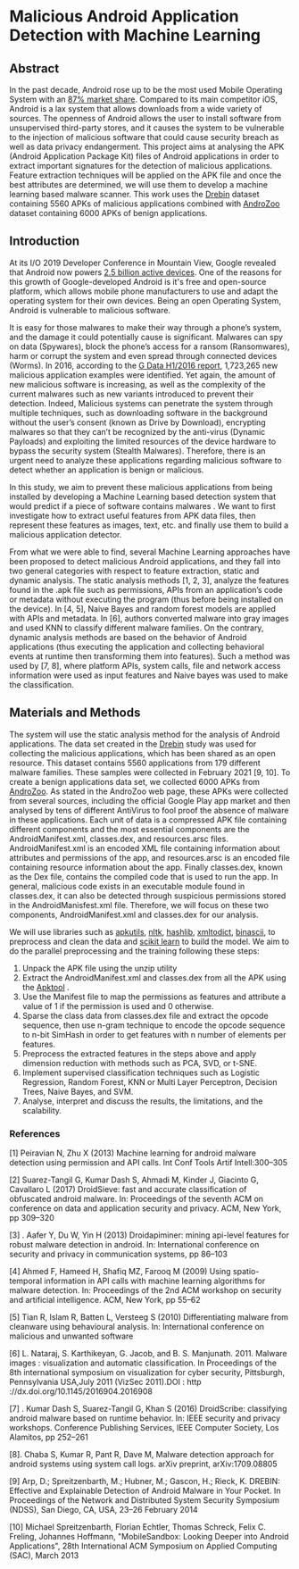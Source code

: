# Malicious Android Application Detection with Machine Learning

## Abstract
In the past decade, Android rose up to be the most used Mobile Operating System with an [87% market share](https://www.idc.com/promo/smartphone-market-share/os#:~:text=Android%3A%20Android's%20smartphone%20share%20will,response%20despite%20the%20pandemic%20hurdles). Compared to its main competitor iOS, Android is a lax system that allows downloads from a wide variety of sources. The openness of Android allows the user to install software from unsupervised third-party stores, and it causes the system to be vulnerable to the injection of malicious software that could cause security breach as well as data privacy endangerment. This project aims at analysing the APK (Android Application Package Kit) files of Android applications in order to extract important signatures for the detection of malicious applications. Feature extraction techniques will be applied on the APK file and once the best attributes are determined, we will use them to develop a machine learning based malware scanner. This work uses the [Drebin](https://www.sec.cs.tu-bs.de/~danarp/drebin/) dataset containing 5560 APKs of malicious applications combined with [AndroZoo](https://androzoo.uni.lu/) dataset containing 6000 APKs of benign applications.

## Introduction
At its I/O 2019 Developer Conference in Mountain View, Google revealed that Android now powers [2.5 billion active devices](https://venturebeat.com/2019/05/07/android-passes-2-5-billion-monthly-active-devices/). One of the reasons for this growth of Google-developed Android is it's free and open-source platform, which allows mobile phone manufacturers to use and adapt the operating system for their own devices. Being an open Operating System, Android is vulnerable to malicious software.
 
It is easy for those malwares to make their way through a phone’s system, and the damage it could potentially cause is significant. Malwares can spy on data (Spywares), block the phone’s access for a ransom (Ransomwares), harm or corrupt the system and even spread through connected devices (Worms).  In 2016, according to the [G Data H1/2016 report](https://file.gdatasoftware.com/web/en/documents/whitepaper/G_DATA_Mobile_Malware_Report_H1_2016_EN.pdf), 1,723,265 new malicious application examples were identified. Yet again, the amount of new malicious software is increasing, as well as the complexity of the current malwares such as new variants introduced to prevent their detection. Indeed, Malicious systems can penetrate the system through multiple techniques, such as downloading software in the background without the user’s consent (known as Drive by Download), encrypting malwares so that they can’t be recognized by the anti-virus (Dynamic Payloads) and exploiting the limited resources of the device hardware to bypass the security system (Stealth Malwares). Therefore, there is an urgent need to analyze these applications regarding malicious software to detect whether an application is benign or malicious.
 
In this study, we aim to prevent these malicious applications from being installed by developing a Machine Learning based detection system  that would  predict if a piece of software contains malwares . We want to first investigate how to extract useful features from APK data files, then represent these features as images, text, etc. and finally use them to build a malicious application detector.
 
From what we were able to find, several Machine Learning approaches have been proposed to detect malicious Android applications, and they fall into two general categories with respect to feature extraction, static and dynamic analysis.
The static analysis methods [1, 2, 3], analyze the features found in the .apk file such as permissions, APIs from an application’s code or metadata without executing the program (thus before being installed on the device). In [4, 5], Naive Bayes and random forest models are applied with APIs and metadata.  In [6], authors converted malware into gray images and used KNN to classify different malware families. 
On the contrary, dynamic analysis methods are based on the behavior of Android applications (thus executing the application and collecting behavioral events at runtime then transforming them into features). Such a method was used by [7, 8], where platform APIs, system calls, file and network access information were used as input features and Naive bayes was used to make the classification.

## Materials and Methods

The system will use the static analysis method for the analysis of Android applications. 
The data set created in the [Drebin](https://www.sec.cs.tu-bs.de/~danarp/drebin/) study was used for collecting the malicious applications, which has been shared as an open resource. This dataset contains 5560 applications from 179 different malware families. These samples were collected in February 2021 [9, 10]. To create a benign applications data set, we collected 6000 APKs from [AndroZoo](http://doi.acm.org/10.1145/2901739.2903508). As stated in the AndroZoo web page, these APKs were collected from several sources, including the official Google Play app market and then analysed by tens of different AntiVirus to fool proof the absence of malware in these applications.
Each unit of data is a compressed APK file containing different components and the most essential components are the AndroidManifest.xml, classes.dex, and resources.arsc files.  AndroidManifest.xml is an encoded XML file containing information about attributes and permissions of the app, and resources.arsc is an encoded file containing resource information about the app. Finally classes.dex, known as the Dex file, contains the compiled code that is used to run the app. In general, malicious code exists in an executable module found in classes.dex, it can also be detected through suspicious permissions stored in the AndroidManisfest.xml file. Therefore, we will focus on these two components, AndroidManifest.xml and classes.dex for our analysis.

We will use libraries such as [apkutils](https://pypi.org/project/apkutils/), [nltk](https://www.nltk.org/), [hashlib](https://docs.python.org/3/library/hashlib.html), [xmltodict](https://pypi.org/project/xmltodict/), [binascii](https://docs.python.org/3/library/binascii.html), to preprocess and clean the data and [scikit learn](https://scikit-learn.org/stable/) to build the model.
We aim to do the parallel preprocessing and the training following these steps: 
1. Unpack the APK file using the unzip utility
2. Extract the AndroidManifest.xml and  classes.dex from all the APK using the [Apktool](https://ibotpeaches.github.io/Apktool) .
3. Use the Manifest file to map the permissions as features and attribute a value of 1 if the permission is used and 0 otherwise.
4. Sparse the class data from classes.dex file and extract the opcode sequence, then use n-gram technique to encode the opcode sequence to n-bit SimHash in order to get features with n number of elements per features.
5. Preprocess the extracted features in the steps above and apply dimension reduction with methods such as PCA, SVD, or t-SNE. 
6. Implement supervised classification techniques such as Logistic Regression, Random Forest, KNN or Multi Layer Perceptron, Decision Trees, Naive Bayes, and SVM.
7. Analyse, interpret and discuss the results, the limitations, and the scalability.

### References

[1] Peiravian N, Zhu X (2013) Machine learning for android malware detection using permission and API calls. Int Conf Tools Artif Intell:300–305

[2] Suarez-Tangil G, Kumar Dash S, Ahmadi M, Kinder J, Giacinto G, Cavallaro L (2017) DroidSieve: fast and accurate classification of obfuscated android malware. In: Proceedings of the seventh ACM on conference on data and application security and privacy. ACM, New York, pp 309–320

[3] . Aafer Y, Du W, Yin H (2013) Droidapiminer: mining api-level features for robust malware detection in android. In: International conference on security and privacy in communication systems, pp 86–103

[4] Ahmed F, Hameed H, Shafiq MZ, Farooq M (2009) Using spatio-temporal information in API calls with machine learning algorithms for malware detection. In: Proceedings of the 2nd ACM workshop on security and artificial intelligence. ACM, New York, pp 55–62 

[5] Tian R, Islam R, Batten L, Versteeg S (2010) Differentiating malware from cleanware using behavioural analysis. In: International conference on malicious and unwanted software

[6] L. Nataraj, S. Karthikeyan, G. Jacob, and B. S. Manjunath. 2011. Malware images : visualization and automatic classification. In Proceedings of the 8th international symposium on visualization for cyber security, Pittsburgh, Pennsylvania USA,July 2011 (VizSec 2011).DOI : http ://dx.doi.org/10.1145/2016904.2016908

[7] . Kumar Dash S, Suarez-Tangil G, Khan S (2016) DroidScribe: classifying android malware based on runtime behavior. In: IEEE security and privacy workshops. Conference Publishing Services, IEEE Computer Society, Los Alamitos, pp 252–261 

[8]. Chaba S, Kumar R, Pant R, Dave M, Malware detection approach for android systems using system call logs. arXiv preprint, arXiv:1709.08805

[9] Arp, D.; Spreitzenbarth, M.; Hubner, M.; Gascon, H.; Rieck, K. DREBIN: Effective and Explainable Detection of Android Malware in Your Pocket. In Proceedings of the Network and Distributed System Security Symposium (NDSS), San Diego, CA, USA, 23–26 February 2014

[10] Michael Spreitzenbarth, Florian Echtler, Thomas Schreck, Felix C. Freling, Johannes Hoffmann, "MobileSandbox: Looking Deeper into Android Applications", 28th International ACM Symposium on Applied Computing (SAC), March 2013
